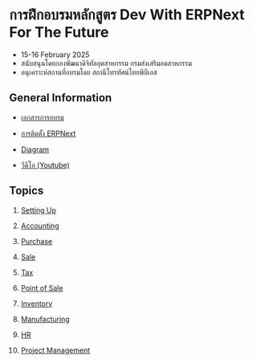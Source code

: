 # การฝึกอบรมหลักสูตร Dev With ERPNext For The Future

- 15-16 February 2025
- สนับสนุนโดยกองพัฒนาดิจิทัลอุตสาหกรรม กรมส่งเสริมอตสาหกรรม
- อนุเคราะห์สถานที่อบรมโดย สถานีโทรทัศน์ไทยพีบีเอส

## General Information

- [เอกสารการอบรม](https://drive.google.com/drive/folders/1keZp5DTJwzJ9HYxKVEbBVRrtQhandH63?usp=sharing)

- [การติดตั้ง ERPNext](https://discuss.frappe.io/t/erpnext-training-thailand-feb-2025-installation-guide/142055)

- [Diagram](https://link.excalidraw.com/l/9PltHIQHZMD/844RxGB62Bm)

- [วีดีโอ (Youtube)](https://youtube.com/playlist?list=PLNGLpHQhvGruioqeWhRmkQNswqWaRDHMu&si=Px0kI21L4m-Vf-qR)

## Topics

1. [Setting Up](https://scribehow.com/page/V2_ERPNext_Training_1_Getting_Started_with_Frappe_Cloud__3DDImQ3UTjOivxLUb4ybUQ?referrer=documents)

2. [Accounting](https://scribehow.com/page/V2_ERPNext_Training_2_Accounting__rc4thAkqS-aXyg2JEnrsfg?referrer=documents)

3. [Purchase](https://scribehow.com/page/V2_ERPNext_Training_3_Purchase__mXmfJ7FoTDqg9ikxCZJuMw?referrer=documents)

4. [Sale](https://scribehow.com/page/V2_ERPNext_Training_4_Sale__Pu-uz6L8Q9OgQy_VRkCObg?referrer=documents)

5. [Tax](https://scribehow.com/page/V2_ERPNext_Training_5_Tax__HzCor1EVTi2C4Qc3BZexpw?referrer=documents)

6. [Point of Sale](https://scribehow.com/page/V2_ERPNext_Training_6_Point_of_Sale__ZqF2M4HUQfyr703o7PGIMA?referrer=documents)

7. [Inventory](https://scribehow.com/page/V2_ERPNext_Training_7_Inventory__G2E04RJ_QtuscX_1rlPBoQ?referrer=documents)

8. [Manufacturing](https://scribehow.com/page/V2_ERPNext_Training_8_Manufacturing__8jiD9i9gQGKS8vYty3nW8Q?referrer=documents)

9. [HR](https://scribehow.com/page/V2_ERPNext_Training_9_HR__Otwji3-WT-eVn516OsMVRA?referrer=documents)

10. [Project Management](https://link.excalidraw.com/l/9PltHIQHZMD/692RsBDsX3m)
